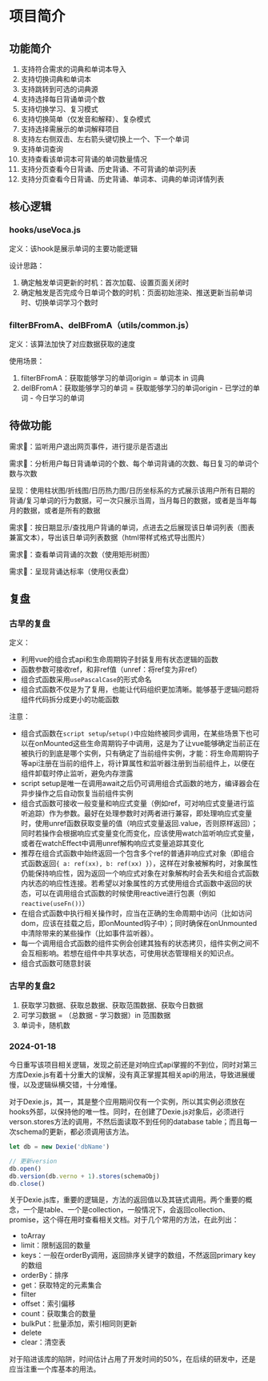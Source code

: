 # 项目简介

## 功能简介

1. 支持符合需求的词典和单词本导入
2. 支持切换词典和单词本
3. 支持跳转到可选的词典源
4. 支持选择每日背诵单词个数
5. 支持切换学习、复习模式
6. 支持切换简单（仅发音和解释）、复杂模式
7. 支持选择需展示的单词解释项目
8. 支持左右侧双击、左右箭头键切换上一个、下一个单词
9. 支持单词查询
10. 支持查看该单词本可背诵的单词数量情况
11. 支持分页查看今日背诵、历史背诵、不可背诵的单词列表
12. 支持分页查看今日背诵、历史背诵、单词本、词典的单词详情列表

## 核心逻辑

### hooks/useVoca.js

定义：该hook是展示单词的主要功能逻辑

设计思路：

1. 确定触发单词更新的时机：首次加载、设置页面关闭时
2. 确定触发是否完成今日单词个数的时机：页面初始渲染、推送更新当前单词时、切换单词学习个数时

### filterBFromA、delBFromA（utils/common.js）

定义：该算法加快了对应数据获取的速度

使用场景：

1. filterBFromA：获取能够学习的单词origin = 单词本 in 词典
2. delBFromA：获取能够学习的单词 = 获取能够学习的单词origin - 已学过的单词 - 今日学习的单词

## 待做功能

需求🔶：监听用户退出网页事件，进行提示是否退出

需求🔶：分析用户每日背诵单词的个数、每个单词背诵的次数、每日复习的单词个数与次数

呈现：使用柱状图/折线图/日历热力图/日历坐标系的方式展示该用户所有日期的背诵/复习单词的行为数据，可一次只展示当周，当月每日的数据，或者是当年每月的数据，或者是所有的数据

需求🔶：按日期显示/查找用户背诵的单词，点进去之后展现该日单词列表（图表兼富文本），导出该日单词列表数据（html带样式格式导出图片）

需求🔶：查看单词背诵的次数（使用矩形树图）

需求🔶：呈现背诵达标率（使用仪表盘）

## 复盘

### 古早的复盘

定义：

- 利用vue的组合式api和生命周期钩子封装复用有状态逻辑的函数
- 函数参数可接收ref，和非ref值（unref：将ref变为非ref）
- 组合式函数采用`usePascalCase`的形式命名
- 组合式函数不仅是为了复用，也能让代码组织更加清晰。能够基于逻辑问题将组件代码拆分成更小的功能函数

注意：

- 组合式函数在`script setup`/`setup()`中应始终被同步调用，在某些场景下也可以在onMounted这些生命周期钩子中调用，这是为了让vue能够确定当前正在被执行的到底是哪个实例，只有确定了当前组件实例，才能：将生命周期钩子等api注册在当前的组件上，将计算属性和监听器注册到当前组件上，以便在组件卸载时停止监听，避免内存泄露
- script setup是唯一在调用await之后仍可调用组合式函数的地方，编译器会在异步操作之后自动恢复当前组件实例
- 组合式函数可接收一般变量和响应式变量（例如ref，可对响应式变量进行监听追踪）作为参数。最好在处理参数时对两者进行兼容，即处理响应式变量时，使用unref函数获取变量的值（响应式变量返回.value，否则原样返回）；同时若操作会根据响应式变量变化而变化，应该使用watch监听响应式变量，或者在watchEffect中调用unref解构响应式变量追踪其变化
- 推荐在组合式函数中始终返回一个包含多个ref的普通非响应式对象（即组合式函数返回`{ a: ref(xx), b: ref(xx) }`），这样在对象被解构时，对象属性仍能保持响应性，因为返回一个响应式对象在对象解构时会丢失和组合式函数内状态的响应性连接。若希望以对象属性的方式使用组合式函数中返回的状态，可以在调用组合式函数的时候使用reactive进行包裹（例如`reactive(useFn())`）
- 在组合式函数中执行相关操作时，应当在正确的生命周期中访问（比如访问dom，应该在挂载之后，即onMounted钩子中）；同时确保在onUnmounted中清除带来的某些操作（比如事件监听器）。
- 每一个调用组合式函数的组件实例会创建其独有的状态拷贝，组件实例之间不会互相影响。若想在组件中共享状态，可使用状态管理相关的知识点。
- 组合式函数可随意封装

### 古早的复盘2

1. 获取学习数据、获取总数据、获取范围数据、获取今日数据
2. 可学习数据 = （总数据 - 学习数据）in 范围数据
3. 单词卡，随机数

### 2024-01-18

今日重写该项目相关逻辑，发现之前还是对响应式api掌握的不到位，同时对第三方库Dexie.js有着十分重大的误解，没有真正掌握其相关api的用法，导致进展缓慢，以及逻辑纵横交错，十分难懂。

对于Dexie.js，其一，其是整个应用期间仅有一个实例，所以其实例必须放在hooks外部，以保持他的唯一性。同时，在创建了Dexie.js对象后，必须进行verson.stores方法的调用，不然后面读取不到任何的database table；而且每一次schema的更新，都必须调用该方法。

```javascript
let db = new Dexie('dbName')

// 更新version
db.open()
db.version(db.verno + 1).stores(schemaObj)
db.close()
```

关于Dexie.js库，重要的逻辑是，方法的返回值以及其链式调用。两个重要的概念，一个是table、一个是collection，一般情况下，会返回collection、promise，这个得在用时查看相关文档。对于几个常用的方法，在此列出：

- toArray
- limit：限制返回的数量
- keys：一般在orderBy调用，返回排序关键字的数组，不然返回primary key的数组
- orderBy：排序
- get：获取特定的元素集合
- filter
- offset：索引偏移
- count：获取集合的数量
- bulkPut：批量添加，索引相同则更新
- delete
- clear：清空表

对于陷进该库的陷阱，时间估计占用了开发时间的50%，在后续的研发中，还是应当注重一个库基本的用法。
